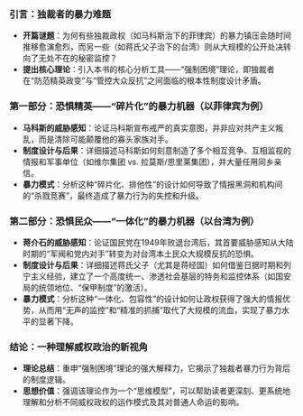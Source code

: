 ### 引言：独裁者的暴力难题

*   **开篇谜题**：为何有些独裁政权（如马科斯治下的菲律宾）的暴力镇压会随时间推移愈演愈烈，而另一些（如蒋氏父子治下的台湾）则从大规模的公开处决转向了无处不在的秘密监控？
*   **提出核心理论**：引入本书的核心分析工具——“强制困境”理论，即独裁者在“防范精英政变”与“管控大众反抗”之间面临的根本性制度设计矛盾。

### 第一部分：恐惧精英——“碎片化”的暴力机器（以菲律宾为例）

*   **马科斯的威胁感知**：论证马科斯宣布戒严的真实意图，并非应对共产主义叛乱，而是清除可能颠覆他的寡头家族对手。
*   **制度设计与后果**：详细描述马科斯如何刻意制造了多个相互竞争、互相监视的情报和军事单位（如维尔集团 vs. 拉莫斯/恩里莱集团），并大量任用同乡亲信。
*   **暴力模式**：分析这种“碎片化、排他性”的设计如何导致了情报黑洞和机构间的“杀戮竞赛”，最终造成了暴力行为的失控和升级。

### 第二部分：恐惧民众——“一体化”的暴力机器（以台湾为例）

*   **蒋介石的威胁感知**：论证国民党在1949年败退台湾后，其首要威胁感知从大陆时期的“军阀和党内对手”转变为对台湾本土民众大规模反抗的恐惧。
*   **制度设计与后果**：详细描述蒋氏父子（尤其是蒋经国）如何借鉴日据时期和列宁主义经验，建立了一个高度统一、渗透社会基层的特务和监控体系（如国安局的统领地位、“保甲制度”的激活）。
*   **暴力模式**：分析这种“一体化、包容性”的设计如何让政权获得了强大的情报优势，从而用“无声的监控”和“精准的抓捕”取代了大规模的流血，实现了暴力水平的显著下降。

### 结论：一种理解威权政治的新视角

*   **理论总结**：重申“强制困境”理论的强大解释力，它揭示了独裁者暴力行为背后的制度逻辑。
*   **思想价值**：强调该理论作为一个“思维模型”，可以帮助读者更深刻、更系统地理解和分析不同威权政权的运作模式及其对普通人命运的影响。